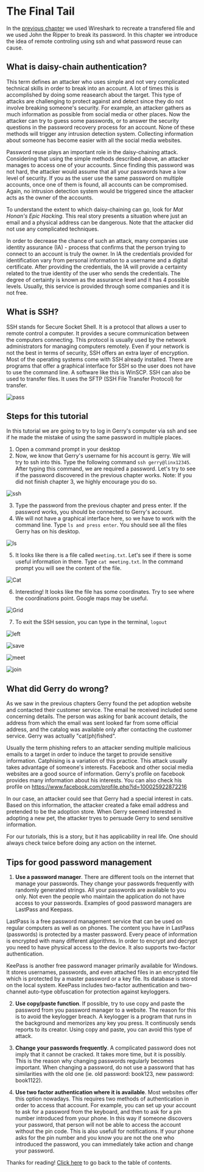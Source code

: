 
# The Final Tail

In the [previous chapter](chapter3.md) we used Wireshark to recreate a transfered file and we used John the Ripper to break its password.
In this chapter we introduce the idea of remote controling using ssh and what password reuse can cause. 


## What is daisy-chain authentication?

This term defines an attacker who uses simple and not very complicated technical skills in order to break into an account. A lot of times this is accomplished by doing some reasearch about the target. This type of attacks are challenging to protect against and detect since they do not involve breaking someone's security. For example, an attacker gathers as much information as possible from social media or other places. Now the attacker can try to guess some passwords, or to answer the security questions in the password recovery process for an account. None of these methods will trigger any intrusion detection system. Collecting information about someone has become easier with all the social media websites. 

Password reuse plays an important role in the daisy-chaining attack. Considering that using the simple methods described above, an attacker manages to access one of your accounts. Since finding this password was not hard, the attacker would assume that all your passwords have a low level of security. If you as the user use the same password on multiple accounts, once one of them is found, all accounts can be compromised. Again, no intrusion detection system would be triggered since the attacker acts as the owner of the accounts. 

To understand the extent to which daisy-chaining can go, look for *Mat Honan's Epic Hacking*. This real story presents a situation where just an email and a physical address can be dangerous. Note that the attacker did not use any complicated techniques.

In order to decrease the chance of such an attack, many companies use identity assurance (IA) - process that confirms that the person trying to connect to an account is truly the owner. In IA the credentials provided for identification vary from personal information to a username and a digital certificate. After providing the credentials, the IA will provide a certainty related to the true identity of the user who sends the credentials. The degree of certainty is known as the assurance level and it has 4 possible levels. Usually, this service is provided through some companies and it is not free.


## What is SSH?

SSH stands for Secure Socket Shell. It is a protocol that allows a user to remote control a computer. It provides a secure communication between the computers connecting. This protocol is usually used by the network administrators for managing computers remotely. Even if your network is not the best in terms of security, SSH offers an extra layer of encryption. Most of the operating systems come with SSH already installed. There are programs that offer a graphical interface for SSH so the user does not have to use the command line. A software like this is WinSCP. SSH can also be used to transfer files. It uses the SFTP (SSH File Transfer Protocol) for transfer.

![pass](http://www.suzannejmatthews.com/images/aosk/chapter4/usePass.JPG)

## Steps for this tutorial

In this tutorial we are going to try to log in Gerry's computer via ssh and see if he made the mistake of using the same password in multiple places. 

1. Open a command prompt in your desktop
2. Now, we know that Gerry's username for his account is gerry. We will try to ssh into this. Type the following command `ssh gerry@linx12345`. After typing this command, we are required a password. Let's try to see if the password discovered in the previous chapter works. Note: If you did not finish chapter 3, we highly encourage you do so.

![ssh](http://www.suzannejmatthews.com/images/aosk/chapter4/SSH.PNG)

3. Type the password from the previous chapter and press enter. If the password works, you should be connected to Gerry's account. 
4. We will not have a graphical interface here, so we have to work with the command line. Type `ls and press enter`. You should see all the files Gerry has on his desktop.

![ls](http://www.suzannejmatthews.com/images/aosk/chapter4/ls.PNG)

5. It looks like there is a file called `meeting.txt`. Let's see if there is some useful information in there. Type `cat meeting.txt`. In the command prompt you will see the content of the file.

![Cat](http://www.suzannejmatthews.com/images/aosk/chapter4/Cat.PNG)

6. Interesting! It looks like the file has some coordinates. Try to see where the coordinations point. Google maps may be useful. 

![Grid](http://www.suzannejmatthews.com/images/aosk/chapter4/Grid.JPG)

7. To exit the SSH session, you can type in the terminal, `logout`


![left](http://www.suzannejmatthews.com/images/aosk/chapter4/Left.JPG)

![save](http://www.suzannejmatthews.com/images/aosk/chapter4/save.JPG)

![meet](http://www.suzannejmatthews.com/images/aosk/chapter4/meet.JPG)

![join](http://www.suzannejmatthews.com/images/aosk/chapter4/Join.JPG)


## What did Gerry do wrong?

As we saw in the previous chapters Gerry found the pet adoption website and contacted their customer service. The email he received included some concerning details. The person was asking for bank account details, the address from which the email was sent looked far from some official address, and the catalog was available only after contacting the customer service. Gerry was actually "cat(ph)fished". 

Usually the term phishing refers to an attacker sending multiple malicious emails to a target in order to induce the target to provide sensitive information. Catphising is a variation of this practice. This attack usually takes advantage of someone's interests. Facebook and other social media websites are a good source of information. Gerry's profile on facebook provides many information about his interests. You can also check his profile on <a>https://www.facebook.com/profile.php?id=100025922872216</a>

In our case, an attacker could see that Gerry had a special interest in cats. Based on this information, the attacker created a fake email address and pretended to be the adoption store. When Gerry seemed interested in adopting a new pet, the attacker tryes to persuade Gerry to send sensitive information. 

For our tutorials, this is a story, but it has applicability in real life. One should always check twice before doing any action on the internet.


## Tips for good password management

1. **Use a password manager**. There are different tools on the internet that manage your passwords. They change your passwords frequently with randomly generated strings. All your passwords are available to you only. Not even the people who maintain the application do not have access to your passwords. 
Examples of good password managers are LastPass and Keepass. 

LastPass is a free password management service that can be used on regular computers as well as on phones. The content you have in LastPass (passwords) is protected by a master password. Every peace of information is encrypted with many different algorithms. In order to encrypt and decrypt you need to have physical access to the device. It also supports two-factor authentication.

KeePass is another free password manager primarily available for Windows. It stores usernames, passwords, and even attached files in an encrypted file which is protected by a master password or a key file. Its database is stored on the local system. KeePass includes two-factor authentication and two-channel auto-type obfuscation for protection against keyloggers.

2. **Use copy/paste function**. If possible, try to use copy and paste the password from you password manager to a website. The reason for this is to avoid the keylogger breach. A keylogger is a program that runs in the background and memorizes any key you press. It continuosly sends reports to its creator. Using copy and paste, you can avoid this type of attack.

3. **Change your passwords frequently**. A complicated password does not imply that it cannot be cracked. It takes more time, but it is possibly. This is the reason why changing passwords regularly becomes important. When changing a password, do not use a password that has similarities with the old one (ie. old password: book123, new password: book1122).

4. **Use two factor authentication where it is available**. Most websites offer this option nowadays. This requires two methods of authentication in order to access that account. For example, you can set up your account to ask for a password from the keyboard, and then to ask for a pin number introduced from your phone. In this way if someone discovers your password, that person will not be able to access the account without the pin code. This is also usefull for notifications. If your phone asks for the pin number and you know you are not the one who introduced the password, you can immediately take action and change your password.  


Thanks for reading! [Click here](SUMMARY.md) to go back to the table of contents.
